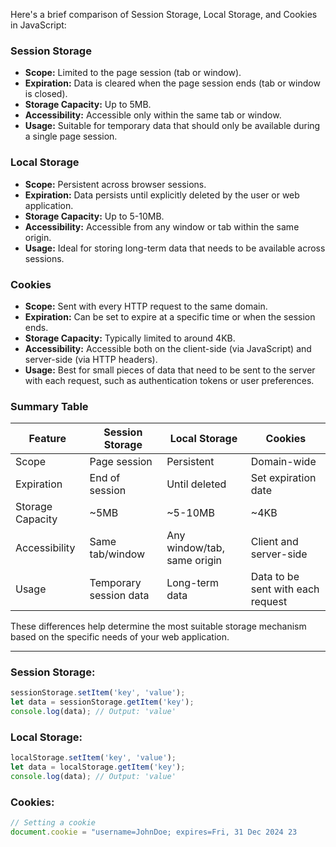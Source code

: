 Here's a brief comparison of Session Storage, Local Storage, and Cookies in JavaScript:

### Session Storage
- **Scope:** Limited to the page session (tab or window).
- **Expiration:** Data is cleared when the page session ends (tab or window is closed).
- **Storage Capacity:** Up to 5MB.
- **Accessibility:** Accessible only within the same tab or window.
- **Usage:** Suitable for temporary data that should only be available during a single page session.

### Local Storage
- **Scope:** Persistent across browser sessions.
- **Expiration:** Data persists until explicitly deleted by the user or web application.
- **Storage Capacity:** Up to 5-10MB.
- **Accessibility:** Accessible from any window or tab within the same origin.
- **Usage:** Ideal for storing long-term data that needs to be available across sessions.

### Cookies
- **Scope:** Sent with every HTTP request to the same domain.
- **Expiration:** Can be set to expire at a specific time or when the session ends.
- **Storage Capacity:** Typically limited to around 4KB.
- **Accessibility:** Accessible both on the client-side (via JavaScript) and server-side (via HTTP headers).
- **Usage:** Best for small pieces of data that need to be sent to the server with each request, such as authentication tokens or user preferences.

### Summary Table

| Feature            | Session Storage            | Local Storage                | Cookies                           |
|--------------------|----------------------------|------------------------------|-----------------------------------|
| Scope              | Page session               | Persistent                   | Domain-wide                      |
| Expiration         | End of session             | Until deleted                | Set expiration date              |
| Storage Capacity   | ~5MB                       | ~5-10MB                      | ~4KB                             |
| Accessibility      | Same tab/window            | Any window/tab, same origin  | Client and server-side           |
| Usage              | Temporary session data     | Long-term data               | Data to be sent with each request|

These differences help determine the most suitable storage mechanism based on the specific needs of your web application.


---

### Session Storage:

```js
sessionStorage.setItem('key', 'value');
let data = sessionStorage.getItem('key');
console.log(data); // Output: 'value'
```

### Local Storage:

```js
localStorage.setItem('key', 'value');
let data = localStorage.getItem('key');
console.log(data); // Output: 'value'
```

### Cookies:

```js
// Setting a cookie
document.cookie = "username=JohnDoe; expires=Fri, 31 Dec 2024 23
```
